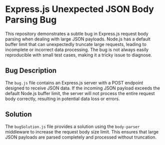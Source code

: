 # Express.js Unexpected JSON Body Parsing Bug

This repository demonstrates a subtle bug in Express.js request body parsing when dealing with large JSON payloads.  Node.js has a default buffer limit that can unexpectedly truncate large requests, leading to incomplete or incorrect data processing.  The bug is not always easily reproducible with small test cases, making it a tricky issue to diagnose.

## Bug Description

The `bug.js` file contains an Express.js server with a POST endpoint designed to receive JSON data.  If the incoming JSON payload exceeds the default Node.js buffer limit, the server will not process the entire request body correctly, resulting in potential data loss or errors.

## Solution

The `bugSolution.js` file provides a solution using the `body-parser` middleware to increase the request body size limit.  This ensures that large JSON payloads are parsed completely and processed without truncation.